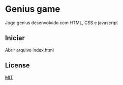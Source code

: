 # Genius game

Jogo genius desenvolvido com HTML, CSS e javascript

## Iniciar

Abrir arquivo index.html

## License

[MIT](https://api.github.com/licenses/mit)
